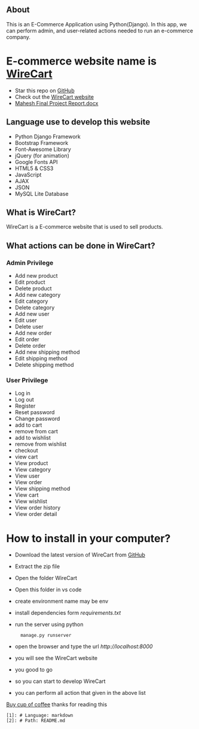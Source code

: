 ## About
This is an E-Commerce Application using Python(Django). In this app, we can perform admin, and user-related actions needed to run an e-commerce company. 

# E-commerce website name is **[WireCart](https://techstarmahesh.github.io/WireCart/)**
- Star this repo on [GitHub](https://github.com/techstarMahesh/WireCart)
- Check out the [WireCart website](https://techstarmahesh.github.io/WireCart/)
- [Mahesh Final Project Report.docx](https://github.com/techstarMahesh/WireCart/files/13772927/Mahesh.Final.Project.Report.docx)


## Language use to develop this website
- Python Django Framework 
- Bootstrap Framework
- Font-Awesome Library
- jQuery (for animation)
- Google Fonts API
- HTML5 & CSS3
- JavaScript 
- AJAX 
- JSON 
- MySQL Lite Database

## What is WireCart?
WireCart is a E-commerce website that is used to sell products.

## What actions can be done in WireCart?
### Admin Privilege
- Add new product
- Edit product
- Delete product
- Add new category
- Edit category
- Delete category
- Add new user
- Edit user
- Delete user
- Add new order
- Edit order
- Delete order
- Add new shipping method
- Edit shipping method
- Delete shipping method

### User Privilege
- Log in
- Log out
- Register
- Reset password
- Change password
- add to cart
- remove from cart
- add to wishlist
- remove from wishlist
- checkout
- view cart
- View product
- View category
- View user
- View order
- View shipping method
- View cart
- View wishlist
- View order history
- View order detail

# How to install in your computer?
- Download the latest version of WireCart from [GitHub](https://github.com/techstarMahesh/WireCart)
- Extract the zip file
- Open the folder WireCart
- Open this folder in vs code
- create environment name may be env
- install dependencies form *requirements.txt*
- run the server using python

        manage.py runserver

- open the browser and type the url *http://localhost:8000*
- you will see the WireCart website
- you good to go
- so you can start to develop WireCart
- you can perform all action that given in the above list


[Buy cup of coffee](https://www.buymeacoffee.com/techstarmahesh/)
thanks for reading this
    
    [1]: # Language: markdown
    [2]: # Path: README.md
